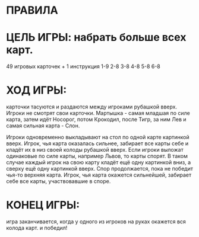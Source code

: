  # ПРАВИЛА
# ЦЕЛЬ ИГРЫ: набрать больше всех карт.
49 игровых карточек + 1 инструкция
1-9
2-8
3-8
4-8
5-8
6-8
# ХОД ИГРЫ: 
карточки тасуются и раздаются между
игроками рубашкой вверх. Игроки не смотрят свои
карточки. Мартышка - самая младшая по силе
карта, затем идёт Носорог, потом Крокодил, после
Тигр, за ним Лев и самая сильная карта - Слон.

Игроки одновременно выкладывают на стол по одной
карте картинкой вверх. Игрок, чья карта оказалась
сильнее, забирает все карты себе и кладёт их в низ
своей колоды рубашкой вверх.
Если игроки выложат одинаковые по силе карты,
например Львов, то карты спорят. В таком случае
каждый игрок на свою карту кладёт ещё одну
картинкой вниз, а сверху ещё одну картинкой вверх.
Спор продолжается, пока не победит чья-то верхняя
карта. 
Игрок, чья карта окажется сильнейшей,
забирает себе все карты, участвовавшие в споре.
# КОНЕЦ ИГРЫ: 
игра заканчивается, когда у одного из игроков на руках окажется вся колода карт.
и победил!
